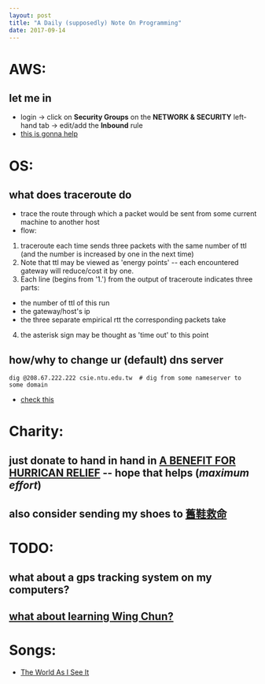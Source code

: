 ```yaml
---
layout: post
title: "A Daily (supposedly) Note On Programming"
date: 2017-09-14
---
```


# AWS:
## let me in
- login -> click on __Security Groups__ on the __NETWORK & SECURITY__ left-hand tab -> edit/add the __Inbound__ rule
- [this is gonna help](http://www.techinfected.net/2016/09/run-pyton-simplehttpserver-on-amazon-aws-ec2.html)

# OS:
## what does __traceroute__ do
- trace the route through which a packet would be sent from some current machine to another host
- flow:
1. traceroute each time sends three packets with the same number of ttl (and the number is increased by one in the next time) 
2. Note that ttl may be viewed as 'energy points' -- each encountered gateway will reduce/cost it by one.
3. Each line (begins from '1.') from the output of traceroute indicates three parts:
- the number of ttl of this run
- the gateway/host's ip
- the three separate empirical rtt the corresponding packets take
4. the asterisk sign may be thought as 'time out' to this point

## how/why to change ur (default) dns server
```
dig @208.67.222.222 csie.ntu.edu.tw  # dig from some nameserver to some domain
```
- [check this](https://computers.tutsplus.com/tutorials/how-to-change-your-dns-for-safer-faster-browsing--mac-61232)

# Charity:
## just donate to __hand in hand__ in [A BENEFIT FOR HURRICAN RELIEF](https://handinhand2017.com/) -- hope that helps (*maximum effort*)
## also consider sending my shoes to [舊鞋救命](http://www.step30.org/)


# TODO:
## what about a gps tracking system on my computers?
## [what about learning Wing Chun?](https://wego.here.com/directions/mix//World-Lo-Man-Kam-Wing-Chun-Kung-Fu-Federation%E4%B8%96%E7%95%8C-%E7%9B%A7%E6%96%87%E9%8C%A6%E8%A9%A0%E6%98%A5%E6%8B%B3%E7%B8%BD%E6%9C%83,-%E5%85%AB%E5%BE%B7%E8%B7%AF%E4%B8%89%E6%AE%B512%E5%B7%B751%E5%BC%8431%E8%99%9F4%E6%A8%93,-105-Taipei,-Taiwan:e-eyJuYW1lIjoiV29ybGQgTG8gTWFuIEthbSBXaW5nIENodW4gS3VuZyBGdSBGZWRlcmF0aW9uXHU0ZTE2XHU3NTRjIFx1NzZlN1x1NjU4N1x1OTMyNlx1OGE2MFx1NjYyNVx1NjJmM1x1N2UzZFx1NjcwMyIsImFkZHJlc3MiOiIxMDUgXHU1M2YwXHU1MzE3XHU1ZTAyXHU1MTZiXHU1ZmI3XHU4ZGVmXHU0ZTA5XHU2YmI1MTJcdTVkZjc1MVx1NWYwNDMxXHU4NjVmNFx1NmExMyIsImxhdGl0dWRlIjoyNS4wNDYyNDg4NzI0MjksImxvbmdpdHVkZSI6MTIxLjU1MjExODcxMzk2LCJwcm92aWRlck5hbWUiOiJmYWNlYm9vayIsInByb3ZpZGVySWQiOjMxNDI4MjE1NTMwODAyNn0=?map=25.04625,121.55212,15,normal&fb_locale=zh_TW)

# Songs:
- [The World As I See It](https://www.azlyrics.com/lyrics/jasonmraz/theworldasiseeit.html)
